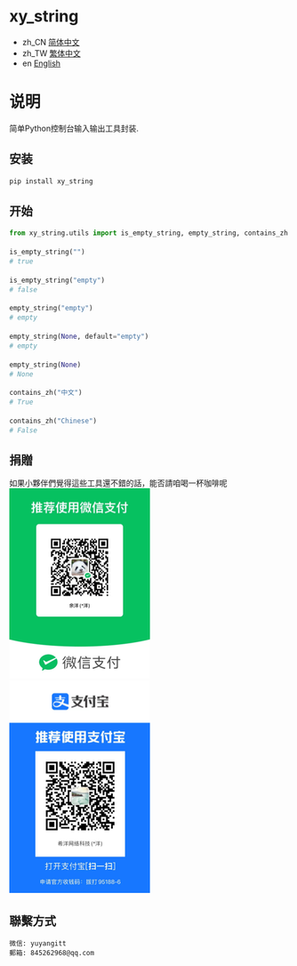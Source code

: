 # xy_string

- zh_CN [简体中文](README_zh_CN.md)
- zh_TW [繁体中文](README_zh_TW.md)
- en [English](README_en.md)

# 说明
简单Python控制台输入输出工具封装.

## 安装
```bash
pip install xy_string
```

## 开始

```python
from xy_string.utils import is_empty_string, empty_string, contains_zh

is_empty_string("")
# true

is_empty_string("empty")
# false

empty_string("empty")
# empty

empty_string(None, default="empty")
# empty

empty_string(None)
# None

contains_zh("中文")
# True

contains_zh("Chinese")
# False

```

## 捐贈

如果小夥伴們覺得這些工具還不錯的話，能否請咱喝一杯咖啡呢
<br />
![微信](WeChat.png)
![支付寶](Alipay.png)

## 聯繫方式

```
微信: yuyangitt
郵箱: 845262968@qq.com
```